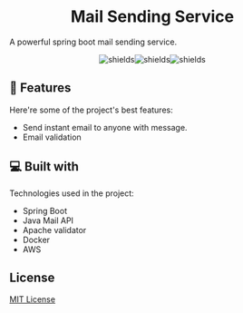 <h1 align="center" id="title">Mail Sending Service</h1>

<p id="description">A powerful spring boot mail sending service.</p>

<p align="center"><img src="https://img.shields.io/github/commit-activity/y/hemantDwivedi/mail-sending-service" alt="shields"><img src="https://img.shields.io/github/created-at/hemantDwivedi/mail-sending-service" alt="shields"><img src="https://img.shields.io/github/languages/code-size/hemantDwivedi/mail-sending-service" alt="shields"></p>

  
  
<h2>🧐 Features</h2>

Here're some of the project's best features:

*   Send instant email to anyone with message.
*   Email validation

  
  
<h2>💻 Built with</h2>

Technologies used in the project:

*   Spring Boot
*   Java Mail API
*   Apache validator
*   Docker
*   AWS


## License
[MIT License](LICENSE)
